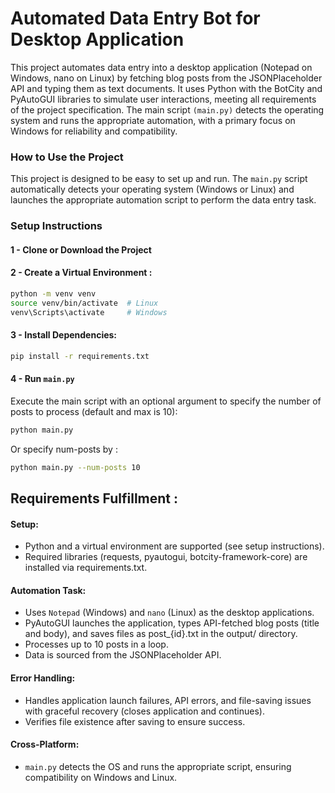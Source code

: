 # Automated Data Entry Bot for Desktop Application

This project automates data entry into a desktop application (Notepad on Windows, nano on Linux) by fetching blog posts from the JSONPlaceholder API and typing them as text documents. It uses Python with the BotCity and PyAutoGUI libraries to simulate user interactions, meeting all requirements of the project specification. The main script `(main.py)` detects the operating system and runs the appropriate automation, with a primary focus on Windows for reliability and compatibility.

### How to Use the Project

This project is designed to be easy to set up and run. The `main.py` script automatically detects your operating system (Windows or Linux) and launches the appropriate automation script to perform the data entry task.

### Setup Instructions
#### 1 - Clone or Download the Project 
#### 2 - Create a Virtual Environment :
```bash
python -m venv venv
source venv/bin/activate  # Linux
venv\Scripts\activate     # Windows
```
#### 3 - Install Dependencies:
```bash
pip install -r requirements.txt
```
#### 4 - Run `main.py` 
Execute the main script with an optional argument to specify the number of posts to process (default and max is 10):
```bash
python main.py
```
Or specify num-posts by :
```bash
python main.py --num-posts 10
```

## Requirements Fulfillment :
#### Setup:
- Python and a virtual environment are supported (see setup instructions).
- Required libraries (requests, pyautogui, botcity-framework-core) are installed via requirements.txt.
#### Automation Task:
- Uses `Notepad` (Windows) and `nano` (Linux) as the desktop applications.
- PyAutoGUI launches the application, types API-fetched blog posts (title and body), and saves files as post_{id}.txt in the output/ directory.
- Processes up to 10 posts in a loop.
- Data is sourced from the JSONPlaceholder API.
#### Error Handling:
- Handles application launch failures, API errors, and file-saving issues with graceful recovery (closes application and continues).
- Verifies file existence after saving to ensure success.
#### Cross-Platform:
- `main.py` detects the OS and runs the appropriate script, ensuring compatibility on Windows and Linux.

